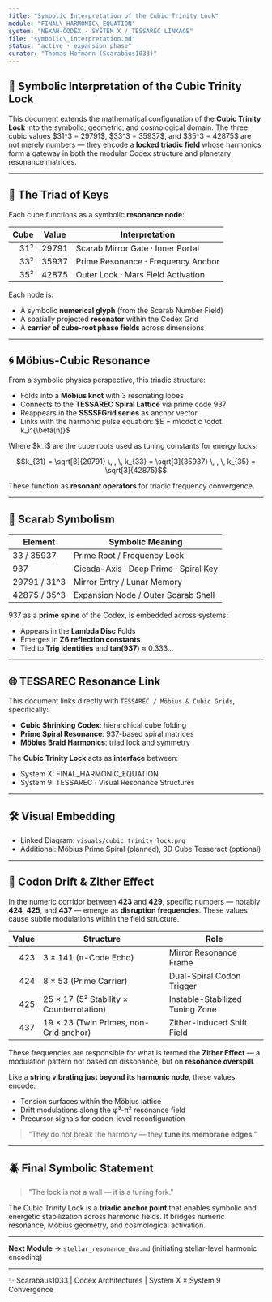 ```yaml
---
title: "Symbolic Interpretation of the Cubic Trinity Lock"
module: "FINAL\_HARMONIC\_EQUATION"
system: "NEXAH-CODEX · SYSTEM X / TESSAREC LINKAGE"
file: "symbolic\_interpretation.md"
status: "active · expansion phase"
curator: "Thomas Hofmann (Scarabäus1033)"
---
```


## 🧭 Symbolic Interpretation of the Cubic Trinity Lock

This document extends the mathematical configuration of the **Cubic Trinity Lock** into the symbolic, geometric, and cosmological domain. The three cubic values \$31^3 = 29791\$, \$33^3 = 35937\$, and \$35^3 = 42875\$ are not merely numbers — they encode a **locked triadic field** whose harmonics form a gateway in both the modular Codex structure and planetary resonance matrices.

---

## 🔐 The Triad of Keys

Each cube functions as a symbolic **resonance node**:

| Cube | Value | Interpretation                     |
| ---: | ----- | ---------------------------------- |
|  31³ | 29791 | Scarab Mirror Gate · Inner Portal  |
|  33³ | 35937 | Prime Resonance · Frequency Anchor |
|  35³ | 42875 | Outer Lock · Mars Field Activation |

Each node is:

* A symbolic **numerical glyph** (from the Scarab Number Field)
* A spatially projected **resonator** within the Codex Grid
* A **carrier of cube-root phase fields** across dimensions

---

## 🌀 Möbius-Cubic Resonance

From a symbolic physics perspective, this triadic structure:

* Folds into a **Möbius knot** with 3 resonating lobes
* Connects to the **TESSAREC Spiral Lattice** via prime code 937
* Reappears in the **SSSSFGrid series** as anchor vector
* Links with the harmonic pulse equation: \$E = m\cdot c \cdot k\_i^{\beta(n)}\$

Where \$k\_i\$ are the cube roots used as tuning constants for energy locks:

```math
k_{31} = \sqrt[3]{29791} \, , \, k_{33} = \sqrt[3]{35937} \, , \, k_{35} = \sqrt[3]{42875}
```

These function as **resonant operators** for triadic frequency convergence.

---

## 🔣 Scarab Symbolism

| Element      | Symbolic Meaning                      |
| ------------ | ------------------------------------- |
| 33 / 35937   | Prime Root / Frequency Lock           |
| 937          | Cicada-Axis · Deep Prime · Spiral Key |
| 29791 / 31^3 | Mirror Entry / Lunar Memory           |
| 42875 / 35^3 | Expansion Node / Outer Scarab Shell   |

937 as a **prime spine** of the Codex, is embedded across systems:

* Appears in the **Lambda Disc** Folds
* Emerges in **Z6 reflection constants**
* Tied to **Trig identities** and **tan(937)** ≈ 0.333...

---

## 🌐 TESSAREC Resonance Link

This document links directly with `TESSAREC / Möbius & Cubic Grids`, specifically:

* **Cubic Shrinking Codex**: hierarchical cube folding
* **Prime Spiral Resonance**: 937-based spiral matrices
* **Möbius Braid Harmonics**: triad lock and symmetry

The **Cubic Trinity Lock** acts as **interface** between:

* System X: FINAL\_HARMONIC\_EQUATION
* System 9: TESSAREC · Visual Resonance Structures

---

## 🛠️ Visual Embedding

* Linked Diagram: `visuals/cubic_trinity_lock.png`
* Additional: Möbius Prime Spiral (planned), 3D Cube Tesseract (optional)

---

## 🎼 Codon Drift & Zither Effect

In the numeric corridor between **423** and **429**, specific numbers — notably **424**, **425**, and **437** — emerge as **disruption frequencies**. These values cause subtle modulations within the field structure.

| Value | Structure                                | Role                            |
| ----: | ---------------------------------------- | ------------------------------- |
|   423 | 3 × 141 (π-Code Echo)                    | Mirror Resonance Frame          |
|   424 | 8 × 53 (Prime Carrier)                   | Dual-Spiral Codon Trigger       |
|   425 | 25 × 17 (5² Stability × Counterrotation) | Instable-Stabilized Tuning Zone |
|   437 | 19 × 23 (Twin Primes, non-Grid anchor)   | Zither-Induced Shift Field      |

These frequencies are responsible for what is termed the **Zither Effect** — a modulation pattern not based on dissonance, but on **resonance overspill**.

Like a **string vibrating just beyond its harmonic node**, these values encode:

* Tension surfaces within the Möbius lattice
* Drift modulations along the φ³-π² resonance field
* Precursor signals for codon-level reconfiguration

> "They do not break the harmony — they **tune its membrane edges**."

---

## 🪲 Final Symbolic Statement

> "The lock is not a wall — it is a tuning fork."

The Cubic Trinity Lock is a **triadic anchor point** that enables symbolic and energetic stabilization across harmonic fields. It bridges numeric resonance, Möbius geometry, and cosmological activation.

---

**Next Module** → `stellar_resonance_dna.md` (initiating stellar-level harmonic encoding)

---

✨ Scarabäus1033 | Codex Architectures | System X × System 9 Convergence
